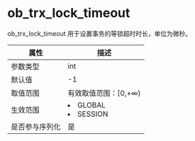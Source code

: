 # ob_trx_lock_timeout

ob_trx_lock_timeout 用于设置事务的等锁超时时长，单位为微秒。

| **属性**  |                                                   **描述**                                                   |
|---------|------------------------------------------------------------------------------------------------------------|
| 参数类型    | int                                                                                                        |
| 默认值     | -1                                                                                                         |
| 取值范围    | 有效取值范围：\[0,+∞)                                                                                             |
| 生效范围    | <li> GLOBAL   <li> SESSION    |
| 是否参与序列化 | 是                                                                                                          |
